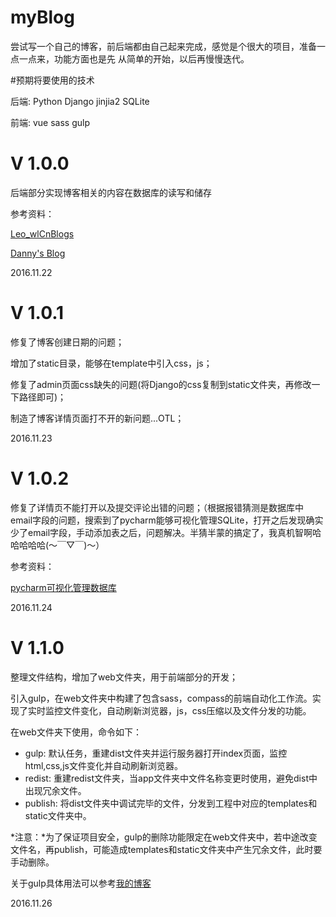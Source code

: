 # myBlog

尝试写一个自己的博客，前后端都由自己起来完成，感觉是个很大的项目，准备一点一点来，功能方面也是先 从简单的开始，以后再慢慢迭代。

#预期将要使用的技术

后端: Python Django jinjia2 SQLite 

前端: vue sass gulp 

# V 1.0.0
后端部分实现博客相关的内容在数据库的读写和储存

参考资料：

[Leo_wlCnBlogs](http://www.cnblogs.com/Leo_wl/p/5824541.html "Title")

[Danny's Blog](http://www.dannysite.com/blog/?cat=3 "Title")


2016.11.22

# V 1.0.1
修复了博客创建日期的问题；

增加了static目录，能够在template中引入css，js；

修复了admin页面css缺失的问题(将Django的css复制到static文件夹，再修改一下路径即可)；

制造了博客详情页面打不开的新问题...OTL；

2016.11.23

# V 1.0.2
修复了详情页不能打开以及提交评论出错的问题；（根据报错猜测是数据库中email字段的问题，搜索到了pycharm能够可视化管理SQLite，打开之后发现确实少了email字段，手动添加表之后，问题解决。半猜半蒙的搞定了，我真机智啊哈哈哈哈哈(～￣▽￣)～）

参考资料：

[pycharm可视化管理数据库](http://www.thinksaas.cn/topics/0/499/499418.html "Title")

2016.11.24

# V 1.1.0
整理文件结构，增加了web文件夹，用于前端部分的开发；

引入gulp，在web文件夹中构建了包含sass，compass的前端自动化工作流。实现了实时监控文件变化，自动刷新浏览器，js，css压缩以及文件分发的功能。

在web文件夹下使用，命令如下：
* gulp: 默认任务，重建dist文件夹并运行服务器打开index页面，监控html,css,js文件变化并自动刷新浏览器。
* redist: 重建redist文件夹，当app文件夹中文件名称变更时使用，避免dist中出现冗余文件。
* publish: 将dist文件夹中调试完毕的文件，分发到工程中对应的templates和static文件夹中。

*注意：*为了保证项目安全，gulp的删除功能限定在web文件夹中，若中途改变文件名，再publish，可能造成templates和static文件夹中产生冗余文件，此时要手动删除。

关于gulp具体用法可以参考[我的博客](http://blog.csdn.net/Creabine/article/details/52182772 "Title")

2016.11.26